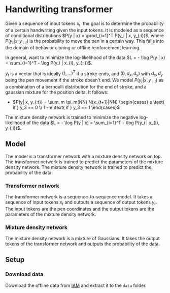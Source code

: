# Handwriting transformer

Given a sequence of input tokens $x_t$, the goal is to determine the probability of a certain handwriting given the input tokens. It is modeled as a sequence of conditional distributions $P(y | x) = \prod_{i=1}^T P(y_i | x, y_{:i})$, where $P(y_t | x, y_{:t})$ is the probability to move the pen in a certain way. This falls into the domain of behavior cloning or offline reinforcement learning.

In general, want to minimize the log-likelihood of the data $L = - \log P(y | x) = \sum_{i=1}^T - \log P(y_i | x_{i}, y_{:i})$.

$y_t$ is a vector that is ideally $(1, ...)^T$ if a stroke ends, and $(0, d_x, d_y)$ with $d_x, d_y$ being the pen movement if the stroke doesn't end. We model $P(y_t | x, y_{:t})$ as a combination of a bernoulli distribution for the end of stroke, and a gaussian mixture for the position delta. It follows:

- $P(y| x, y_{:t}) = \sum_m \pi_m(NN) N(x_{t+1}|NN) \begin{cases} e \text{ if } y_3 == 0 \\ 1 - e \text{ if } y_3 == 1 \end{cases}$


The mixture density network is trained to minimize the negative log-likelihood of the data $L = - \log P(y | x) = \sum_{i=1}^T - \log P(y_i | x_{i}, y_{:i})$.

## Model

The model is a transformer network with a mixture density network on top. The transformer network is trained to predict the parameters of the mixture density network. The mixture density network is trained to predict the probability of the data.

### Transformer network

The transformer network is a sequence-to-sequence model. It takes a sequence of input tokens $x_t$ and outputs a sequence of output tokens $y_t$. The input tokens are the pen coordinates and the output tokens are the parameters of the mixture density network.

### Mixture density network

The mixture density network is a mixture of Gaussians. It takes the output tokens of the transformer network and outputs the probability of the data.




## Setup

### Download data

Download the offline data from [IAM](https://fki.tic.heia-fr.ch/databases/iam-on-line-handwriting-database) and extract it to the `data` folder.
